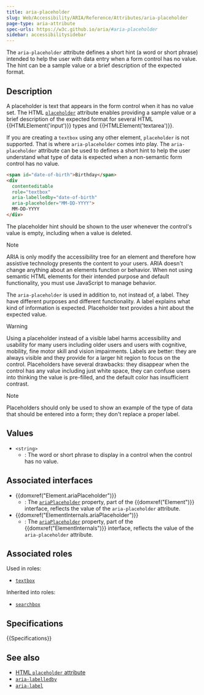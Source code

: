 ```yaml
---
title: aria-placeholder
slug: Web/Accessibility/ARIA/Reference/Attributes/aria-placeholder
page-type: aria-attribute
spec-urls: https://w3c.github.io/aria/#aria-placeholder
sidebar: accessibilitysidebar
---
```


The `aria-placeholder` attribute defines a short hint (a word or short phrase) intended to help the user with data entry when a form control has no value. The hint can be a sample value or a brief description of the expected format.

## Description

A placeholder is text that appears in the form control when it has no value set. The HTML [`placeholder`](/en-US/docs/Web/HTML/Reference/Elements/input#placeholder) attribute enables providing a sample value or a brief description of the expected format for several HTML {{HTMLElement('input')}} types and {{HTMLElement('textarea')}}.

If you are creating a `textbox` using any other element, `placeholder` is not supported. That is where `aria-placeholder` comes into play. The `aria-placeholder` attribute can be used to defines a short hint to help the user understand what type of data is expected when a non-semantic form control has no value.

```html
<span id="date-of-birth">Birthday</span>
<div
  contenteditable
  role="textbox"
  aria-labelledby="date-of-birth"
  aria-placeholder="MM-DD-YYYY">
  MM-DD-YYYY
</div>
```

The placeholder hint should be shown to the user whenever the control's value is empty, including when a value is deleted.

> [!NOTE]
> ARIA is only modify the accessibility tree for an element and therefore how assistive technology presents the content to your users. ARIA doesn't change anything about an elements function or behavior. When not using semantic HTML elements for their intended purpose and default functionality, you must use JavaScript to manage behavior.

The `aria-placeholder` is used in addition to, not instead of, a label. They have different purposes and different functionality. A label explains what kind of information is expected. Placeholder text provides a hint about the expected value.

> [!WARNING]
> Using a placeholder instead of a visible label harms accessibility and usability for many users including older users and users with cognitive, mobility, fine motor skill and vision impairments. Labels are better: they are always visible and they provide for a larger hit region to focus on the control. Placeholders have several drawbacks: they disappear when the control has any value including just white space, they can confuse users into thinking the value is pre-filled, and the default color has insufficient contrast.

> [!NOTE]
> Placeholders should only be used to show an example of the type of data that should be entered into a form; they don't replace a proper label.

## Values

- `<string>`
  - : The word or short phrase to display in a control when the control has no value.

## Associated interfaces

- {{domxref("Element.ariaPlaceholder")}}
  - : The [`ariaPlaceholder`](/en-US/docs/Web/API/Element/ariaPlaceholder) property, part of the {{domxref("Element")}} interface, reflects the value of the `aria-placeholder` attribute.
- {{domxref("ElementInternals.ariaPlaceholder")}}
  - : The [`ariaPlaceholder`](/en-US/docs/Web/API/ElementInternals/ariaPlaceholder) property, part of the {{domxref("ElementInternals")}} interface, reflects the value of the `aria-placeholder` attribute.

## Associated roles

Used in roles:

- [`textbox`](/en-US/docs/Web/Accessibility/ARIA/Reference/Roles/textbox_role)

Inherited into roles:

- [`searchbox`](/en-US/docs/Web/Accessibility/ARIA/Reference/Roles/searchbox_role)

## Specifications

{{Specifications}}

## See also

- [HTML `placeholder` attribute](/en-US/docs/Web/HTML/Reference/Elements/input#placeholder)
- [`aria-labelledby`](/en-US/docs/Web/Accessibility/ARIA/Reference/Attributes/aria-labelledby)
- [`aria-label`](/en-US/docs/Web/Accessibility/ARIA/Reference/Attributes/aria-label)
